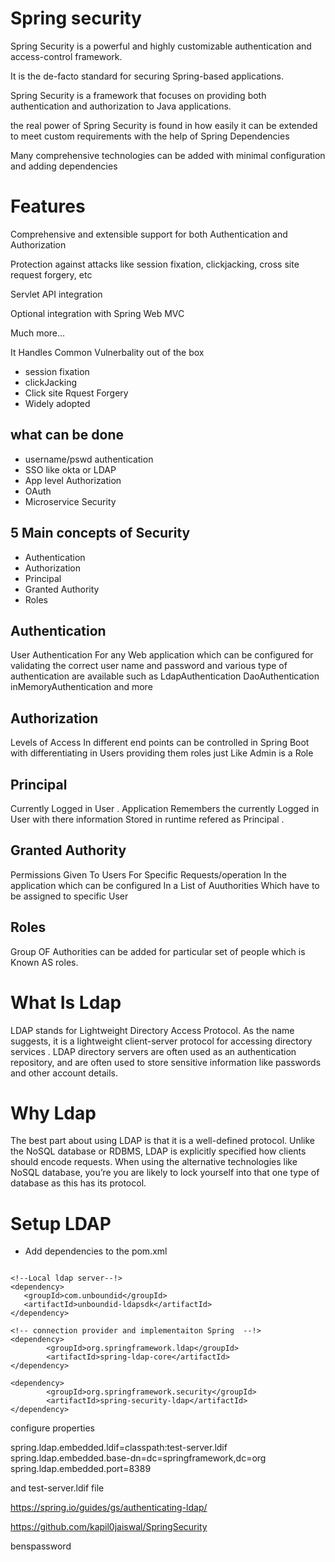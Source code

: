 # Spring security 

Spring Security is a powerful and highly customizable authentication and access-control framework. 

It is the de-facto standard for securing Spring-based applications.

Spring Security is a framework that focuses on providing both authentication and authorization to Java applications. 

the real power of Spring Security is found in how easily it can be extended to meet custom requirements
with the help of Spring Dependencies

Many comprehensive technologies can be added with minimal configuration and adding dependencies

 # Features
Comprehensive and extensible support for both Authentication and Authorization

Protection against attacks like session fixation, clickjacking, cross site request forgery, etc

Servlet API integration

Optional integration with Spring Web MVC

Much more…

It Handles Common Vulnerbality out of the box

- session fixation
- clickJacking
- Click site Rquest Forgery
- Widely adopted

## what can be done

- username/pswd authentication
- SSO like okta or LDAP
- App level Authorization
- OAuth 
- Microservice Security
  

## 5 Main concepts of Security

- Authentication
- Authorization
- Principal
- Granted Authority
- Roles
 
## **Authentication**

User Authentication For any Web application which can be configured for validating the correct user name and password
and various type of authentication are available such as 
LdapAuthentication
DaoAuthentication
inMemoryAuthentication
and more

## **Authorization**

Levels of Access In different end points can be controlled in Spring Boot with differentiating in Users providing them roles 
just Like Admin is a Role 
 


## **Principal**
Currently Logged in User . Application Remembers the currently Logged in User with there information Stored in runtime refered as Principal .


## **Granted Authority**

Permissions Given To Users For Specific Requests/operation In the application which can be configured In a List of Auuthorities Which have to be assigned to specific User 

## **Roles**
Group OF Authorities can be added for particular set of people which is Known AS roles.



# What Is Ldap

LDAP stands for Lightweight Directory Access Protocol. As the name suggests, it is a lightweight client-server protocol for accessing directory services .
LDAP directory servers are often used as an authentication repository, and are often used to store sensitive information like passwords and other account details.

# Why Ldap
The best part about using LDAP is that it is a well-defined protocol. Unlike the NoSQL database or RDBMS, LDAP is explicitly specified how clients should encode requests. When using the alternative technologies like NoSQL database, you’re you are likely to lock yourself into that one type of database as this has its protocol.
 
# Setup LDAP

* Add dependencies to the pom.xml
```

<!--Local ldap server--!>
<dependency>
   <groupId>com.unboundid</groupId>
   <artifactId>unboundid-ldapsdk</artifactId>
</dependency>

<!-- connection provider and implementaiton Spring  --!>
<dependency>
		<groupId>org.springframework.ldap</groupId>
		<artifactId>spring-ldap-core</artifactId>
</dependency>

<dependency>
		<groupId>org.springframework.security</groupId>
		<artifactId>spring-security-ldap</artifactId>
</dependency>

```
configure properties

spring.ldap.embedded.ldif=classpath:test-server.ldif
spring.ldap.embedded.base-dn=dc=springframework,dc=org
spring.ldap.embedded.port=8389

and test-server.ldif file

https://spring.io/guides/gs/authenticating-ldap/

https://github.com/kapil0jaiswal/SpringSecurity

benspassword